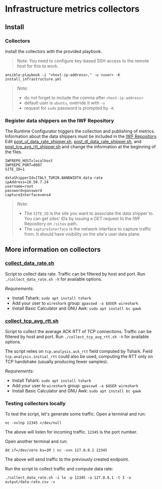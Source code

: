 # Infrastructure metrics collectors

## Install

### Collectors

Install the collectors with the provided playbook.

> Note: You need to configure key-based SSH access to the remote host for this to work.

```shell script
ansible-playbook -i "<host-ip-address>," -u <user> -K install_infrastructure.yml
```

> *Note:*
>
> - do not forget to include the comma after `<host-ip-address>`
> - default user is `ubuntu`, override it with `-u`
> - request for `sudo` password is prompted by `-K`

### Register data shippers on the IWF Repository

The Runtime Configurator triggers the collection and publishing of metrics.
Information about the data shippers must be included in the [IWF Repository](https://github.com/5GEVE/iwf-repository).
Edit [post_ul_data_rate_shipper.sh](post_ul_data_rate_shipper.sh),
[post_dl_data_rate_shipper.sh](post_dl_data_rate_shipper.sh), and
[post_tcp_avg_rtt_shipper.sh](post_tcp_avg_rtt_shipper.sh) and change the information at the beginning of the files.

```shell script
IWFREPO_HOST=localhost
IWFREPO_PORT=8087
SITE_ID=1

dataShipperId=ITALY_TURIN.BANDWIDTH.data-rate
ipAddress=10.50.7.24
username=root
password=password
captureInterface=ens4
```

> *Note:*
>
> - The `SITE_ID` is the site you want to associate the data shipper to. You can get sites' IDs by issuing a GET request to the IWF Repository on `/sites` path.
> - The `captureInterface` is the network interface to capture traffic from. It should have visibility on the site's user data plane.

## More information on collectors

### [collect_data_rate.sh](collect_data_rate.sh)

Script to collect data rate.
Traffic can be filtered by host and port.
Run `./collect_data_rate.sh -h` for available options.

*Requirements:*

- Install Tshark: `sudo apt install tshark`
- Add your user to `wireshark` group: `gpasswd -a $USER wireshark`
- Install Basic Calculator and GNU Awk: `sudo apt install bc gawk`

### [collect_tcp_avg_rtt.sh](collect_tcp_avg-rtt.sh)

Script to collect the average ACK RTT of TCP connections.
Traffic can be filtered by host and port.
Run `./collect_tcp_avg_rtt.sh -h` for available options.

The script relies on `tcp.analysis.ack_rtt` field computed by Tshark.
Field `tcp.analysis.initial_rtt` could also be used, computing the RTT only on TCP handshake (usually producing fewer samples).

*Requirements:*

- Install Tshark: `sudo apt install tshark`
- Add your user to `wireshark` group: `gpasswd -a $USER wireshark`
- Install Basic Calculator and GNU Awk: `sudo apt install bc gawk`

### Testing collectors locally

To test the script, let's generate some traffic.
Open a terminal and run:

```shell script
nc -vvlnp 12345 >/dev/null
```

The above will listen for incoming traffic.
`12345` is the port number.

Open another terminal and run:

```shell script
dd if=/dev/zero bs=1M | nc -vvn 127.0.0.1 12345
```

The above will send traffic to the previously created endpoint.

Run the script to collect traffic and compute data rate:

```shell script
./collect_data_rate.sh -i lo -p 12345 -a 127.0.0.1 -t 3 -o output/data-rate.csv -v
```

